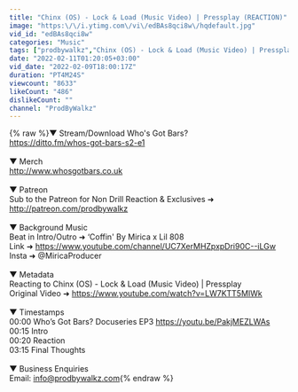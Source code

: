 ```yaml
---
title: "Chinx (OS) - Lock & Load (Music Video) | Pressplay (REACTION)"
image: "https:\/\/i.ytimg.com\/vi\/edBAs8qci8w\/hqdefault.jpg"
vid_id: "edBAs8qci8w"
categories: "Music"
tags: ["prodbywalkz","Chinx (OS) - Lock & Load (Music Video) | Pressplay reaction","Chinx (OS) - Lock & Load (Music Video) | Pressplay"]
date: "2022-02-11T01:20:05+03:00"
vid_date: "2022-02-09T18:00:17Z"
duration: "PT4M24S"
viewcount: "8633"
likeCount: "486"
dislikeCount: ""
channel: "ProdByWalkz"
---
```

{% raw %}▼ Stream/Download Who's Got Bars?<br /><a rel="nofollow" target="blank" href="https://ditto.fm/whos-got-bars-s2-e1">https://ditto.fm/whos-got-bars-s2-e1</a><br /><br />▼ Merch<br /><a rel="nofollow" target="blank" href="http://www.whosgotbars.co.uk">http://www.whosgotbars.co.uk</a><br /><br />▼ Patreon<br />Sub to the Patreon for Non Drill Reaction &amp; Exclusives ➜ <a rel="nofollow" target="blank" href="http://patreon.com/prodbywalkz">http://patreon.com/prodbywalkz</a> <br /><br />▼ Background Music<br />Beat in Intro/Outro ➜ ‘Coffin' By Mirica x Lil 808<br />Link ➜ <a rel="nofollow" target="blank" href="https://www.youtube.com/channel/UC7XerMHZpxpDri90C--iLGw">https://www.youtube.com/channel/UC7XerMHZpxpDri90C--iLGw</a><br />Insta ➜ @MiricaProducer<br /><br />▼ Metadata<br />Reacting to Chinx (OS) - Lock &amp; Load (Music Video) | Pressplay<br />Original Video ➜ <a rel="nofollow" target="blank" href="https://www.youtube.com/watch?v=LW7KTT5MIWk">https://www.youtube.com/watch?v=LW7KTT5MIWk</a><br /><br />▼ Timestamps<br />00:00 Who’s Got Bars? Docuseries EP3 <a rel="nofollow" target="blank" href="https://youtu.be/PakjMEZLWAs">https://youtu.be/PakjMEZLWAs</a><br />00:15 Intro<br />00:20 Reaction<br />03:15 Final Thoughts<br /><br />▼ Business Enquiries <br />Email: info@prodbywalkz.com{% endraw %}
